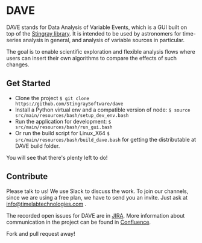 # DAVE

DAVE stands for Data Analysis of Variable Events, which is a GUI built on top of
the [Stingray library](https://github.com/StingraySoftware/stingray). It is
intended to be used by astronomers for time-series analysis in general, and
analysis of variable sources in particular.

The goal is to enable scientific exploration and flexible analysis flows where
users can insert their own algorithms to compare the effects of such changes.

## Get Started

* Clone the project `$ git clone https://github.com/StingraySoftware/dave`
* Install a Python virtual env and a compatible version of node: `$ source src/main/resources/bash/setup_dev_env.bash`
* Run the application for development: `$ src/main/resources/bash/run_gui.bash`
* Or run the build script for Linux_X64 `$ src/main/resources/bash/build_dave.bash` for getting the distributable at DAVE build folder.

You will see that there's plenty left to do!

## Contribute

Please talk to us! We use Slack to discuss the work. To join our channels, since
we are using a free plan, we have to send you an invite. Just ask at
info@timelabtechnologies.com .

The recorded open issues for DAVE are in [JIRA](https://timelabdev.com/jira/projects/DAVE). More information about communication in the project can be found in [Confluence](https://timelabdev.com/wiki/display/DAVE/Source+code+and+communication).

Fork and pull request away!
